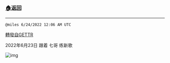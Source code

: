 ###  [:house:返回](README.md)
---


`@miles 6/24/2022 12:06 AM UTC`

[轉發自GETTR](https://gettr.com/post/p1ffwc86a4d)

2022年6月23日 跟着 七哥 练新歌

![img](https://media.gettr.com/group12/origin/2022/06/24/00/c7f4950b-fa75-85d4-3555-5265bd1bf531/6383d6c383a688bc0ce747d8282e44b3.jpeg)

